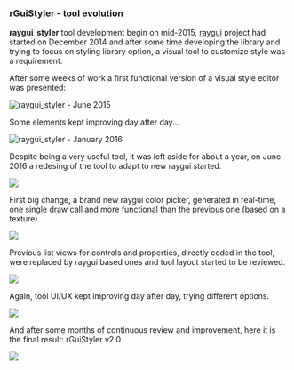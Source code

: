 ### rGuiStyler - tool evolution

**raygui_styler** tool development begin on mid-2015, [raygui](https://github.com/raysan5/raygui) project had started on December 2014 and after some time developing the library and trying to focus on styling library option, a visual tool to customize style was a requirement.

After some weeks of work a first functional version of a visual style editor was presented:

![raygui_styler - June 2015](https://raw.githubusercontent.com/raysan5/raygui/master/tools/rGuiStyler/design/old/001_raygui_styler_july2015a.png)

Some elements kept improving day after day...

![raygui_styler - January 2016](https://raw.githubusercontent.com/raysan5/raygui/master/tools/rGuiStyler/design/old/003_raygui_styler_feb2016b.png)

Despite being a very useful tool, it was left aside for about a year, on June 2016 a redesing of the tool to adapt to new raygui started.

![](https://raw.githubusercontent.com/raysan5/raygui/master/tools/rGuiStyler/design/rguistyler2_light_REV0a.png)

First big change, a brand new raygui color picker, generated in real-time, one single draw call and more functional than the previous one (based on a texture).

![](https://raw.githubusercontent.com/raysan5/raygui/master/tools/rGuiStyler/design/rguistyler2_light_REV0c.png)

Previous list views for controls and properties, directly coded in the tool, were replaced by raygui based ones and tool layout started to be reviewed.

![](https://raw.githubusercontent.com/raysan5/raygui/master/tools/rGuiStyler/design/rguistyler2_light_REV3.png)

Again, tool UI/UX kept improving day after day, trying different options.

![](https://raw.githubusercontent.com/raysan5/raygui/master/tools/rGuiStyler/design/rguistyler2_light_REV6.png)

And after some months of continuous review and improvement, here it is the final result: rGuiStyler v2.0

![](https://raw.githubusercontent.com/raysan5/raygui/master/tools/rGuiStyler/design/rguistyler2_light_REV8.png)
